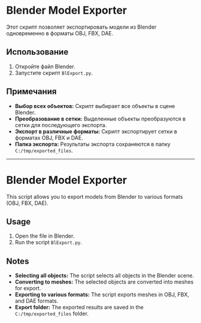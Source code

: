 # Blender Model Exporter

Этот скрипт позволяет экспортировать модели из Blender одновременно в форматы OBJ, FBX, DAE.

## Использование

1. Откройте файл Blender.
2. Запустите скрипт `BlExport.py`.

## Примечания

- **Выбор всех объектов:** Скрипт выбирает все объекты в сцене Blender.
- **Преобразование в сетки:** Выделенные объекты преобразуются в сетки для последующего экспорта.
- **Экспорт в различные форматы:** Скрипт экспортирует сетки в форматах OBJ, FBX и DAE.
- **Папка экспорта:** Результаты экспорта сохраняются в папку `C:/tmp/exported_files`.

---

# Blender Model Exporter

This script allows you to export models from Blender to various formats (OBJ, FBX, DAE).

## Usage

1. Open the file in Blender.
2. Run the script `BlExport.py`.

## Notes

- **Selecting all objects:** The script selects all objects in the Blender scene.
- **Converting to meshes:** The selected objects are converted into meshes for export.
- **Exporting to various formats:** The script exports meshes in OBJ, FBX, and DAE formats.
- **Export folder:** The exported results are saved in the `C:/tmp/exported_files` folder.
